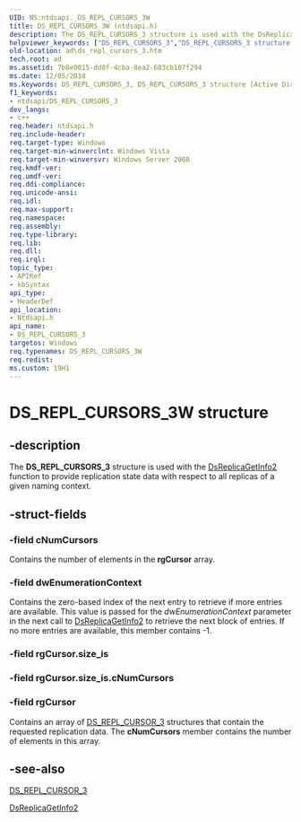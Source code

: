 ```yaml
---
UID: NS:ntdsapi._DS_REPL_CURSORS_3W
title: DS_REPL_CURSORS_3W (ntdsapi.h)
description: The DS_REPL_CURSORS_3 structure is used with the DsReplicaGetInfo2 function to provide replication state data with respect to all replicas of a given naming context.helpviewer_keywords: ["DS_REPL_CURSORS_3","DS_REPL_CURSORS_3 structure [Active Directory]","DS_REPL_CURSORS_3W","ad.ds_repl_cursors_3","ntdsapi/DS_REPL_CURSORS_3"]
old-location: ad\ds_repl_cursors_3.htm
tech.root: ad
ms.assetid: 7b8e0015-dd8f-4cba-8ea2-683cb107f294
ms.date: 12/05/2018
ms.keywords: DS_REPL_CURSORS_3, DS_REPL_CURSORS_3 structure [Active Directory], DS_REPL_CURSORS_3W, ad.ds_repl_cursors_3, ntdsapi/DS_REPL_CURSORS_3
f1_keywords:
- ntdsapi/DS_REPL_CURSORS_3
dev_langs:
- c++
req.header: ntdsapi.h
req.include-header: 
req.target-type: Windows
req.target-min-winverclnt: Windows Vista
req.target-min-winversvr: Windows Server 2008
req.kmdf-ver: 
req.umdf-ver: 
req.ddi-compliance: 
req.unicode-ansi: 
req.idl: 
req.max-support: 
req.namespace: 
req.assembly: 
req.type-library: 
req.lib: 
req.dll: 
req.irql: 
topic_type:
- APIRef
- kbSyntax
api_type:
- HeaderDef
api_location:
- Ntdsapi.h
api_name:
- DS_REPL_CURSORS_3
targetos: Windows
req.typenames: DS_REPL_CURSORS_3W
req.redist: 
ms.custom: 19H1
---
```


# DS_REPL_CURSORS_3W structure


## -description


The <b>DS_REPL_CURSORS_3</b> structure is used with the <a href="https://docs.microsoft.com/windows/desktop/api/ntdsapi/nf-ntdsapi-dsreplicagetinfo2w">DsReplicaGetInfo2</a> function to provide replication state data with respect to all replicas of a given naming context.


## -struct-fields




### -field cNumCursors

Contains  the number of elements in the <b>rgCursor</b> array.


### -field dwEnumerationContext

Contains the zero-based index of the next entry to retrieve if more entries are available. This value is passed for the <i>dwEnumerationContext</i> parameter in the next call to <a href="https://docs.microsoft.com/windows/desktop/api/ntdsapi/nf-ntdsapi-dsreplicagetinfo2w">DsReplicaGetInfo2</a> to retrieve the next block of entries. If no more entries are available, this member contains -1.


### -field rgCursor.size_is

 


### -field rgCursor.size_is.cNumCursors

 


### -field rgCursor

Contains an array of <a href="https://docs.microsoft.com/windows/desktop/api/ntdsapi/ns-ntdsapi-ds_repl_cursor_3w">DS_REPL_CURSOR_3</a> structures that contain the requested replication data. The <b>cNumCursors</b> member contains the number of elements in this array.


## -see-also




<a href="https://docs.microsoft.com/windows/desktop/api/ntdsapi/ns-ntdsapi-ds_repl_cursor_3w">DS_REPL_CURSOR_3</a>



<a href="https://docs.microsoft.com/windows/desktop/api/ntdsapi/nf-ntdsapi-dsreplicagetinfo2w">DsReplicaGetInfo2</a>
 

 

